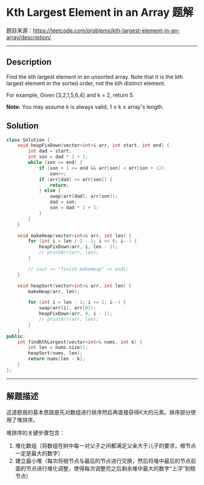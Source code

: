 # Kth Largest Element in an Array 题解


题目来源：https://leetcode.com/problems/kth-largest-element-in-an-array/description/

------

## Description

Find the kth largest element in an unsorted array. Note that it is the kth largest element in the sorted order, not the kth distinct element.

For example,
Given [3,2,1,5,6,4] and k = 2, return 5.

**Note:**
You may assume k is always valid, 1 ≤ k ≤ array's length.

## Solution
```cpp
class Solution {
    void heapFixDown(vector<int>& arr, int start, int end) {
        int dad = start;
        int son = dad * 2 + 1;
        while (son <= end) {
            if (son + 1 <= end && arr[son] < arr[son + 1])
                son++;
            if (arr[dad] >= arr[son]) {
                return;
            } else {
                swap(arr[dad], arr[son]);
                dad = son;
                son = dad * 2 + 1;
            }
        }
    }

    void makeHeap(vector<int>& arr, int len) {
        for (int i = len / 2 - 1; i >= 0; i--) {
            heapFixDown(arr, i, len - 1);
            // printArr(arr, len);
        }

        // cout << "finish makeHeap" << endl;
    }

    void heapSort(vector<int>& arr, int len) {        
        makeHeap(arr, len);

        for (int i = len - 1; i >= 1; i--) {
            swap(arr[i], arr[0]);
            heapFixDown(arr, 0, i - 1);
            // printArr(arr, len);
        }
    }
public:
    int findKthLargest(vector<int>& nums, int k) {
        int len = nums.size();
        heapSort(nums, len);
        return nums[len - k];
    }
};
```

------

## 解题描述

这道题我的基本思路是先对数组进行排序然后再直接获得K大的元素。排序部分使用了堆排序。

堆排序的关键步骤包含：
1. 堆化数组（将数组在树中每一对父子之间都满足父亲大于儿子的要求，根节点一定是最大的数字）
2. 建立最小堆（每次将根节点与最后的节点进行交换，然后将堆中最后的节点前面的节点进行堆化调整，使得每次调整完之后剩余堆中最大的数字“上浮”到根节点）
